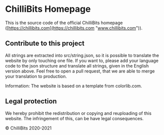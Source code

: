 # ChilliBits Homepage
This is the source code of the official ChilliBits homepage ([https://chillibits.com](https://chillibits.com "www.chillibits.com")).

## Contribute to this project
All strings are extracted into src/string.json, so it is possible to translate the website by only touching one file. If you want to, please add your language code to the json structure and translate all strings, given in the English version above. Feel free to open a pull request, that we are able to merge your translation to production.

Information: The website is based on a template from colorlib.com.

## Legal protection
We hereby prohibit the redistribution or copying and reuploading of this website. The infringement of this, can be have legal consequences.

© ChilliBits 2020-2021